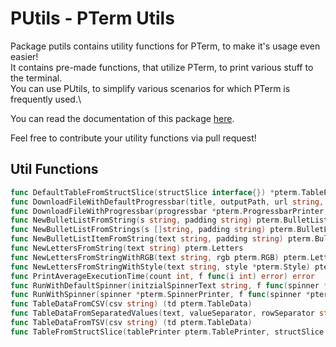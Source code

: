 # PUtils - PTerm Utils

Package putils contains utility functions for PTerm, to make it's usage even easier!\
It contains pre-made functions, that utilize PTerm, to print various stuff to the terminal.\
You can use PUtils, to simplify various scenarios for which PTerm is frequently used.\

You can read the documentation of this package [here](https://pkg.go.dev/github.com/pterm/pterm/putils#section-documentation).

Feel free to contribute your utility functions via pull request!

## Util Functions

```go
func DefaultTableFromStructSlice(structSlice interface{}) *pterm.TablePrinter
func DownloadFileWithDefaultProgressbar(title, outputPath, url string, mode os.FileMode) error
func DownloadFileWithProgressbar(progressbar *pterm.ProgressbarPrinter, outputPath, url string, mode os.FileMode) error
func NewBulletListFromString(s string, padding string) pterm.BulletListPrinter
func NewBulletListFromStrings(s []string, padding string) pterm.BulletListPrinter
func NewBulletListItemFromString(text string, padding string) pterm.BulletListItem
func NewLettersFromString(text string) pterm.Letters
func NewLettersFromStringWithRGB(text string, rgb pterm.RGB) pterm.Letters
func NewLettersFromStringWithStyle(text string, style *pterm.Style) pterm.Letters
func PrintAverageExecutionTime(count int, f func(i int) error) error
func RunWithDefaultSpinner(initzialSpinnerText string, f func(spinner *pterm.SpinnerPrinter) error) error
func RunWithSpinner(spinner *pterm.SpinnerPrinter, f func(spinner *pterm.SpinnerPrinter) error) error
func TableDataFromCSV(csv string) (td pterm.TableData)
func TableDataFromSeparatedValues(text, valueSeparator, rowSeparator string) (td pterm.TableData)
func TableDataFromTSV(csv string) (td pterm.TableData)
func TableFromStructSlice(tablePrinter pterm.TablePrinter, structSlice interface{}) *pterm.TablePrinter
```

